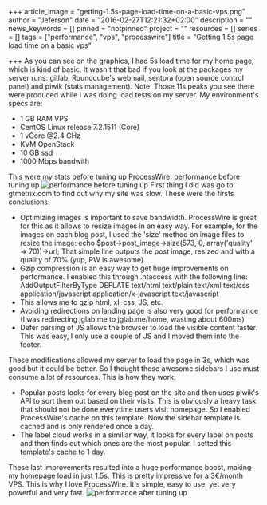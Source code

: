 +++
article_image = "getting-1.5s-page-load-time-on-a-basic-vps.png"
author = "Jeferson"
date = "2016-02-27T12:21:32+02:00"
description = ""
news_keywords = []
pinned = "notpinned"
project = ""
resources = []
series = []
tags = ["performance", "vps", "processwire"]
title = "Getting 1.5s page load time on a basic vps"

+++
As you can see on the graphics, I had 5s load time for my home page, which is kind of basic. It wasn't that bad if you look at the packages my server runs: gitlab, Roundcube's webmail, sentora (open source control panel) and piwik (stats management).
Note: Those 11s peaks you see there were produced while I was doing load tests on my server.
My environment's specs are:

* 1 GB RAM VPS
* CentOS Linux release 7.2.1511 (Core)
* 1 vCore @2.4 GHz
* KVM OpenStack
* 10 GB ssd
* 1000 Mbps bandwith


This were my stats before tuning up ProcessWire:
performance before tuning up
![performance before tuning up](/articles/img/getting-1.5s-page-load-time-on-a-basic-vps-1.png)
First thing I did was go to gtmetrix.com to find out why my site was slow. These were the firsts conclusions:

* Optimizing images is important to save bandwidth. ProcessWire is great for this as it allows to resize images in an easy way. For example, for the images on each blog post, I used the 'size' method on image files to resize the image: echo $post->post_image->size(573, 0, array('quality' => 70))->url; That simple line outputs the post image, resized and with a quality of 70% (yup, PW is awesome).
* Gzip compression is an easy way to get huge improvements on performance. I enabled this through .htaccess with the following line:
AddOutputFilterByType DEFLATE text/html text/plain text/xml text/css application/javascript application/x-javascript text/javascript
* This allows me to gzip html, xl, css, JS, etc.
* Avoiding redirections on landing page is also very good for performance (I was redirecting jglab.me to jglab.me/home, wasting about 600ms)
* Defer parsing of JS allows the browser to load the visible content faster. This was easy, I only use a couple of JS and I moved them into the footer.

These modifications allowed my server to load the page in 3s, which was good but it could be better. So I thought those awesome sidebars I use must consume a lot of resources. This is how they work:

* Popular posts looks for every blog post on the site and then uses piwik's API to sort them out based on their visits. This is obviously a heavy task that should not be done everytime users visit homepage. So I enabled ProcessWire's cache on this template. Now the sidebar template is cached and is only rendered once a day.
* The label cloud works in a similiar way, it looks for every label on posts and then finds out which ones are the most popular. I setted this template's cache to 1 day.

These last improvements resulted into a huge performance boost, making my homepage load in just 1.5s. This is pretty impressive for a 3€/month VPS. This is why I love ProcessWire. It's simple, easy to use, yet very powerful and very fast.
![performance after tuning up](/articles/img/getting-1.5s-page-load-time-on-a-basic-vps-2.png)
